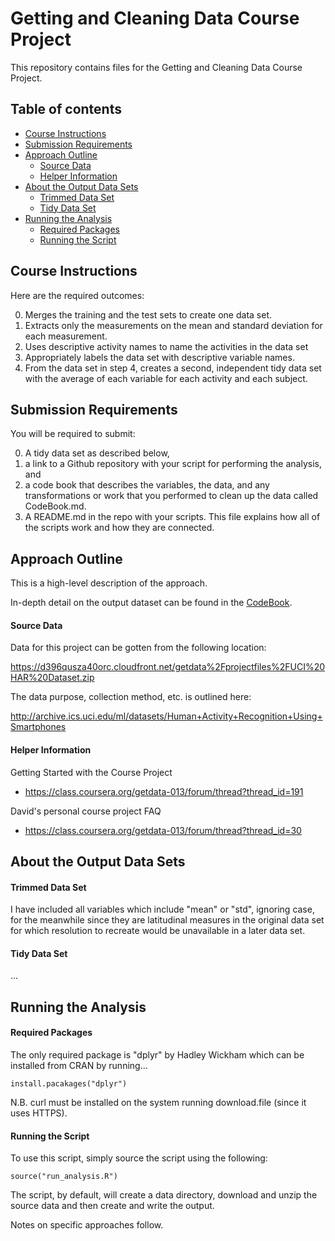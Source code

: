 # Getting and Cleaning Data Course Project

This repository contains files for the Getting and Cleaning Data Course Project.


## Table of contents

- [Course Instructions](#course-instructions)
- [Submission Requirements](#submission-requirements)
- [Approach Outline](#approach-outline)
  - [Source Data](#source-data)
  - [Helper Information](#helper-information)
- [About the Output Data Sets](#about-the-output-data-sets)
  - [Trimmed Data Set](#trimmed-data-set)
  - [Tidy Data Set](#tidy-data-set)
- [Running the Analysis](#running-the-analysis)
  - [Required Packages](#required-packages)
  - [Running the Script](#running-the-script)


## Course Instructions

Here are the required outcomes:

0. Merges the training and the test sets to create one data set.
0. Extracts only the measurements on the mean and standard deviation for each measurement. 
0. Uses descriptive activity names to name the activities in the data set
0. Appropriately labels the data set with descriptive variable names. 
0. From the data set in step 4, creates a second, independent tidy data set with the average of each variable for each activity and each subject.


## Submission Requirements

You will be required to submit: 

0. A tidy data set as described below, 
0. a link to a Github repository with your script for performing the analysis, and
0. a code book that describes the variables, the data, and any transformations or work that you performed to clean up the data called CodeBook.md. 
0. A README.md in the repo with your scripts. This file explains how all of the scripts work and how they are connected.  


## Approach Outline

This is a high-level description of the approach. 

In-depth detail on the output dataset can be found in the [CodeBook](CodeBook.md).

#### Source Data

Data for this project can be gotten from the following location:

https://d396qusza40orc.cloudfront.net/getdata%2Fprojectfiles%2FUCI%20HAR%20Dataset.zip

The data purpose, collection method, etc. is outlined here:

http://archive.ics.uci.edu/ml/datasets/Human+Activity+Recognition+Using+Smartphones

#### Helper Information

Getting Started with the Course Project

- https://class.coursera.org/getdata-013/forum/thread?thread_id=191

David's personal course project FAQ

- https://class.coursera.org/getdata-013/forum/thread?thread_id=30


## About the Output Data Sets

#### Trimmed Data Set

I have included all variables which include "mean" or "std", ignoring case, for the meanwhile since they are latitudinal measures in the original data set for which resolution to recreate would be unavailable in a later data set.

#### Tidy Data Set

...


## Running the Analysis

#### Required Packages

The only required package is "dplyr" by Hadley Wickham which can be installed from CRAN by running...

```
install.pacakages("dplyr")
```
  
N.B. curl must be installed on the system running download.file (since it uses HTTPS).

#### Running the Script

To use this script, simply source the script using the following:

```
source("run_analysis.R")
```

The script, by default, will create a data directory, download and unzip the source data and then create and write the output.

Notes on specific approaches follow.

